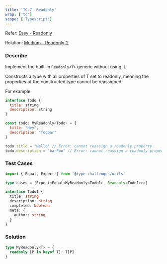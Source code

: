 ```yaml
---
title: 'TC-7: Readonly'
wrap: ['tc']
scope: ['Typescript']
---
```


Refer: [Easy - Readonly](https://github.com/type-challenges/type-challenges/blob/master/questions/7-easy-readonly/README.md)

Relation: [Medium - Readonly-2](/wrap/tc/8_readonly_2)

### Describe

Implement the built-in `Readonly<T>` generic without using it.

Constructs a type with all properties of T set to readonly, meaning the properties of the constructed type cannot be reassigned.

For example

```javascript
interface Todo {
  title: string
  description: string
}

const todo: MyReadonly<Todo> = {
  title: "Hey",
  description: "foobar"
}

todo.title = "Hello" // Error: cannot reassign a readonly property
todo.description = "barFoo" // Error: cannot reassign a readonly property
```

### Test Cases

```typescript
import { Equal, Expect } from '@type-challenges/utils'

type cases = [Expect<Equal<MyReadonly<Todo1>, Readonly<Todo1>>>]

interface Todo1 {
  title: string
  description: string
  completed: boolean
  meta: {
    author: string
  }
}
```

### Solution

```typescript
type MyReadonly<T> = {
  readonly [P in keyof T]: T[P]
}
```
